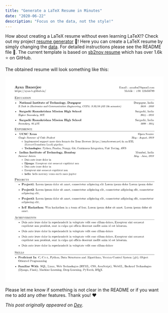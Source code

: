 ```yaml
---
title: "Generate a LaTeX Resume in Minutes"
date: "2020-06-22"
description: "Focus on the data, not the style!"
---
```


How about creating a LaTeX resume without even learning LaTeX!? Check out my project [resume generator](https://github.com/ayan-b/resume-generator) 🎉! Here you can create a LaTeX resume by simply changing the [data](https://github.com/ayan-b/resume-generator/blob/master/config/data.yml). For detailed instructions please see the README file 📝. The current template is based on [sb2nov resume](https://github.com/sb2nov/resume) which has over 1.6k ⭐ on GitHub.

The obtained resume will look something like this:

![resume](./resume-preview.png)

Please let me know if something is not clear in the README or if you want me to add any other features. Thank you! ❤️

_This post originally appeared on [Dev](https://dev.to/ayanb/generate-a-latex-resume-in-minutes-45hb)_.
